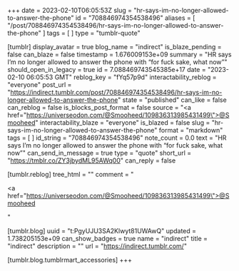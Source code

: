 +++
date = 2023-02-10T06:05:53Z
slug = "hr-says-im-no-longer-allowed-to-answer-the-phone"
id = "708846974354538496"
aliases = [ "/post/708846974354538496/hr-says-im-no-longer-allowed-to-answer-the-phone" ]
tags = [ ]
type = "tumblr-quote"

[tumblr]
display_avatar = true
blog_name = "indirect"
is_blaze_pending = false
can_blaze = false
timestamp = 1.676009153e+09
summary = "HR says I’m no longer allowed to answer the phone with “for fuck sake, what now”"
should_open_in_legacy = true
id = 7.088469743545385e+17
date = "2023-02-10 06:05:53 GMT"
reblog_key = "fYq57p9d"
interactability_reblog = "everyone"
post_url = "https://indirect.tumblr.com/post/708846974354538496/hr-says-im-no-longer-allowed-to-answer-the-phone"
state = "published"
can_like = false
can_reblog = false
is_blocks_post_format = false
source = "<a href=\"https://universeodon.com/@Smooheed/109836313985431499\">@Smooheed</a>"
interactability_blaze = "everyone"
is_blazed = false
slug = "hr-says-im-no-longer-allowed-to-answer-the-phone"
format = "markdown"
tags = [ ]
id_string = "708846974354538496"
note_count = 0.0
text = "HR says I’m no longer allowed to answer the phone with “for fuck sake, what now”"
can_send_in_message = true
type = "quote"
short_url = "https://tmblr.co/ZY3jbydML95AWq00"
can_reply = false

[tumblr.reblog]
tree_html = ""
comment = "<p><a href=\"https://universeodon.com/@Smooheed/109836313985431499\">@Smooheed</a></p>"

[tumblr.blog]
uuid = "t:PgyUJU3SA2Klwyt81UWAwQ"
updated = 1.738205153e+09
can_show_badges = true
name = "indirect"
title = "indirect"
description = ""
url = "https://indirect.tumblr.com/"

[tumblr.blog.tumblrmart_accessories]
+++
